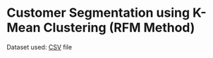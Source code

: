 # Customer Segmentation using K-Mean Clustering (RFM Method)
Dataset used: [CSV](https://1drv.ms/u/s!AjANy4XO2a1MsE3MZaNF78Kntr7d?e=QYawXJ) file
